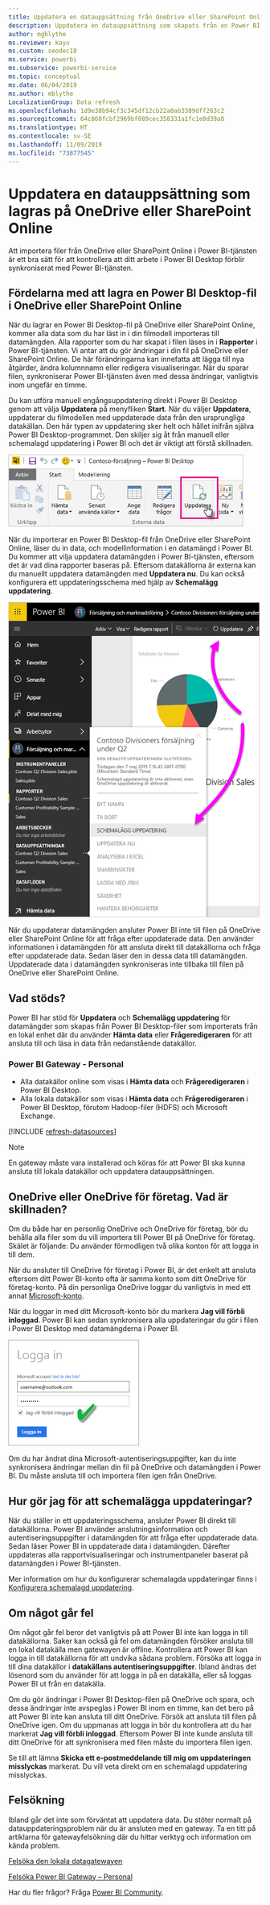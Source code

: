 ```yaml
---
title: Uppdatera en datauppsättning från OneDrive eller SharePoint Online
description: Uppdatera en datauppsättning som skapats från en Power BI Desktop-fil i OneDrive eller SharePoint Online
author: mgblythe
ms.reviewer: kayu
ms.custom: seodec18
ms.service: powerbi
ms.subservice: powerbi-service
ms.topic: conceptual
ms.date: 06/04/2019
ms.author: mblythe
LocalizationGroup: Data refresh
ms.openlocfilehash: 1d9e38b94cf3c345df12cb22a0ab3309dff263c2
ms.sourcegitcommit: 64c860fcbf2969bf089cec358331a1fc1e0d39a8
ms.translationtype: HT
ms.contentlocale: sv-SE
ms.lasthandoff: 11/09/2019
ms.locfileid: "73877545"
---
```

# <a name="refresh-a-dataset-stored-on-onedrive-or-sharepoint-online"></a>Uppdatera en datauppsättning som lagras på OneDrive eller SharePoint Online
Att importera filer från OneDrive eller SharePoint Online i Power BI-tjänsten är ett bra sätt för att kontrollera att ditt arbete i Power BI Desktop förblir synkroniserat med Power BI-tjänsten.

## <a name="advantages-of-storing-a-power-bi-desktop-file-on-onedrive-or-sharepoint-online"></a>Fördelarna med att lagra en Power BI Desktop-fil i OneDrive eller SharePoint Online
När du lagrar en Power BI Desktop-fil på OneDrive eller SharePoint Online, kommer alla data som du har läst in i din filmodell importeras till datamängden. Alla rapporter som du har skapat i filen läses in i **Rapporter** i Power BI-tjänsten. Vi antar att du gör ändringar i din fil på OneDrive eller SharePoint Online. De här förändringarna kan innefatta att lägga till nya åtgärder, ändra kolumnnamn eller redigera visualiseringar. När du sparar filen, synkroniserar Power BI-tjänsten även med dessa ändringar, vanligtvis inom ungefär en timme.

Du kan utföra manuell engångsuppdatering direkt i Power BI Desktop genom att välja **Uppdatera** på menyfliken **Start**. När du väljer **Uppdatera**, uppdaterar du filmodellen med uppdaterade data från den ursprungliga datakällan. Den här typen av uppdatering sker helt och hållet inifrån själva Power BI Desktop-programmet. Den skiljer sig åt från manuell eller schemalagd uppdatering i Power BI och det är viktigt att förstå skillnaden.

![](media/refresh-desktop-file-onedrive/pbix-refresh.png)

När du importerar en Power BI Desktop-fil från OneDrive eller SharePoint Online, läser du in data, och modellinformation i en datamängd i Power BI. Du kommer att vilja uppdatera datamängden i Power BI-tjänsten, eftersom det är vad dina rapporter baseras på. Eftersom datakällorna är externa kan du manuellt uppdatera datamängden med **Uppdatera nu**. Du kan också konfigurera ett uppdateringsschema med hjälp av **Schemalägg uppdatering**. 

![](media/refresh-desktop-file-onedrive/powerbi-service-refresh.png)

När du uppdaterar datamängden ansluter Power BI inte till filen på OneDrive eller SharePoint Online för att fråga efter uppdaterade data. Den använder informationen i datamängden för att ansluta direkt till datakällorna och fråga efter uppdaterade data. Sedan läser den in dessa data till datamängden. Uppdaterade data i datamängden synkroniseras inte tillbaka till filen på OneDrive eller SharePoint Online.

## <a name="whats-supported"></a>Vad stöds?
Power BI har stöd för **Uppdatera** och **Schemalägg uppdatering** för datamängder som skapas från Power BI Desktop-filer som importerats från en lokal enhet där du använder **Hämta data** eller **Frågeredigeraren** för att ansluta till och läsa in data från nedanstående datakällor.

### <a name="power-bi-gateway---personal"></a>Power BI Gateway - Personal
* Alla datakällor online som visas i **Hämta data** och **Frågeredigeraren** i Power BI Desktop.
* Alla lokala datakällor som visas i **Hämta data** och **Frågeredigeraren** i Power BI Desktop, förutom Hadoop-filer (HDFS) och Microsoft Exchange.

<!-- Refresh Data sources-->
[!INCLUDE [refresh-datasources](./includes/refresh-datasources.md)]

> [!NOTE]
> En gateway måste vara installerad och köras för att Power BI ska kunna ansluta till lokala datakällor och uppdatera datauppsättningen.
> 
> 

## <a name="onedrive-or-onedrive-for-business-whats-the-difference"></a>OneDrive eller OneDrive för företag. Vad är skillnaden?
Om du både har en personlig OneDrive och OneDrive för företag, bör du behålla alla filer som du vill importera till Power BI på OneDrive för företag. Skälet är följande: Du använder förmodligen två olika konton för att logga in till dem.

När du ansluter till OneDrive för företag i Power BI, är det enkelt att ansluta eftersom ditt Power BI-konto ofta är samma konto som ditt OneDrive för företag-konto. På din personliga OneDrive loggar du vanligtvis in med ett annat [Microsoft-konto](https://account.microsoft.com).

När du loggar in med ditt Microsoft-konto bör du markera **Jag vill förbli inloggad**. Power BI kan sedan synkronisera alla uppdateringar du gör i filen i Power BI Desktop med datamängderna i Power BI.

![](media/refresh-desktop-file-onedrive/refresh_signin_keepmesignedin.png)

Om du har ändrat dina Microsoft-autentiseringsuppgifter, kan du inte synkronisera ändringar mellan din fil på OneDrive och datamängden i Power BI. Du måste ansluta till och importera filen igen från OneDrive.

## <a name="how-do-i-schedule-refresh"></a>Hur gör jag för att schemalägga uppdateringar?
När du ställer in ett uppdateringsschema, ansluter Power BI direkt till datakällorna. Power BI använder anslutningsinformation och autentiseringsuppgifter i datamängden för att fråga efter uppdaterade data. Sedan läser Power BI in uppdaterade data i datamängden. Därefter uppdateras alla rapportvisualiseringar och instrumentpaneler baserat på datamängden i Power BI-tjänsten.

Mer information om hur du konfigurerar schemalagda uppdateringar finns i [Konfigurera schemalagd uppdatering](refresh-scheduled-refresh.md).

## <a name="when-things-go-wrong"></a>Om något går fel
Om något går fel beror det vanligtvis på att Power BI inte kan logga in till datakällorna. Saker kan också gå fel om datamängden försöker ansluta till en lokal datakälla men gatewayen är offline. Kontrollera att Power BI kan logga in till datakällorna för att undvika sådana problem. Försöka att logga in till dina datakällor i **datakällans autentiseringsuppgifter**. Ibland ändras det lösenord som du använder för att logga in på en datakälla, eller så loggas Power BI ut från en datakälla.

Om du gör ändringar i Power BI Desktop-filen på OneDrive och spara, och dessa ändringar inte avspeglas i Power BI inom en timme, kan det bero på att Power BI inte kan ansluta till ditt OneDrive. Försök att ansluta till filen på OneDrive igen. Om du uppmanas att logga in bör du kontrollera att du har markerat **Jag vill förbli inloggad**. Eftersom Power BI inte kunde ansluta till ditt OneDrive för att synkronisera med filen måste du importera filen igen.

Se till att lämna **Skicka ett e-postmeddelande till mig om uppdateringen misslyckas** markerat. Du vill veta direkt om en schemalagd uppdatering misslyckas.

## <a name="troubleshooting"></a>Felsökning
Ibland går det inte som förväntat att uppdatera data. Du stöter normalt på datauppdateringsproblem när du är ansluten med en gateway. Ta en titt på artiklarna för gatewayfelsökning där du hittar verktyg och information om kända problem.

[Felsöka den lokala datagatewayen](service-gateway-onprem-tshoot.md)

[Felsöka Power BI Gateway – Personal](service-admin-troubleshooting-power-bi-personal-gateway.md)

Har du fler frågor? Fråga [Power BI Community](https://community.powerbi.com/).

